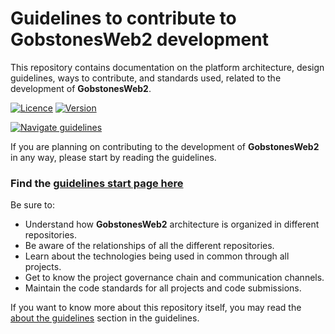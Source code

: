 # Guidelines to contribute to **GobstonesWeb2** development

This repository contains documentation on the platform architecture, design guidelines, ways to contribute, and standards used, related to the development of **GobstonesWeb2**.

[![Licence](https://img.shields.io/badge/AGPL--3.0_with_additional_terms-olivegreen?style=plastic&label=License&logo=open-source-initiative&logoColor=white&color=olivegreen)](https://github.com/gobstones/gobstones-guidelines/blob/main/LICENSE)
[![Version](https://img.shields.io/github/package-json/v/gobstones/gobstones-guidelines?style=plastic&label=Version&logo=git-lfs&logoColor=white&color=crimson)](https://github.com/gobstones/gobstones-guidelines)

[![Navigate guidelines](https://img.shields.io/github/package-json/homepage/gobstones/gobstones-guidelines?color=blue&label=Navigate%20Guidelines&logo=gitbook&logoColor=white&style=plastic)](https://gobstones.github.io/gobstones-guidelines/en)

If you are planning on contributing to the development of **GobstonesWeb2** in any way, please start by reading the guidelines.

### Find the [guidelines start page here](https://gobstones.github.io/gobstones-guidelines/en)

Be sure to:

- Understand how **GobstonesWeb2** architecture is organized in different repositories.
- Be aware of the relationships of all the different repositories.
- Learn about the technologies being used in common through all projects.
- Get to know the project governance chain and communication channels.
- Maintain the code standards for all projects and code submissions.

If you want to know more about this repository itself, you may read the [about the guidelines](https://gobstones.github.io/gobstones-guidelines/about-guidelines) section in the guidelines.
